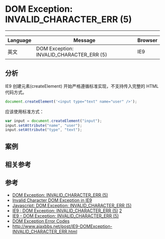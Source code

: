 
# DOM Exception: INVALID\_CHARACTER\_ERR (5)

----

| Language | Message                                  | Browser |
|----------|------------------------------------------|---------|
| 英文     | DOM Exception: INVALID_CHARACTER_ERR (5) | IE9     |

## 分析

IE9 创建元素(createElement) 开始严格遵循标准实现，不支持传入完整的 HTML 代码方式。

```javascript
document.createElement('<input type="text" name="user" />');
```

应该使用标准方式：

```javascript
var input = document.createElement("input");
input.setAttribute("name", "user");
input.setAttribute("type", "text");
```

## 案例


## 相关参考


## 参考

* [DOM Exception: INVALID_CHARACTER_ERR (5)](http://stackoverflow.com/questions/5990917/dom-exception-invalid-character-err-5)
* [Invalid Character DOM Exception in IE9](http://stackoverflow.com/questions/5344029/invalid-character-dom-exception-in-ie9)
* [Javascript: DOM Exception: INVALID_CHARACTER_ERR (5)](http://stackoverflow.com/questions/6169901/javascript-dom-exception-invalid-character-err-5)
* [IE9 : DOM Exception: INVALID_CHARACTER_ERR (5)](http://blog.csdn.net/a497785609/article/details/6317502)
    [2](http://www.cnblogs.com/zhangqs008/archive/2011/04/12/2341141.html)
* [IE9 - DOM Exception: INVALID_CHARACTER_ERR (5)](https://github.com/brandonaaron/bgiframe/issues/6)
* [DOM Exception Error Codes](http://msdn.microsoft.com/en-us/library/ie/gg592979%28v=vs.85%29.aspx)
* http://www.ajaxbbs.net/post/IE9-DOMException-INVALID_CHARACTER_ERR.html
